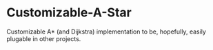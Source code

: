 # Customizable-A-Star
Customizable A* (and Dijkstra) implementation to be, hopefully, easily plugable in other projects.
